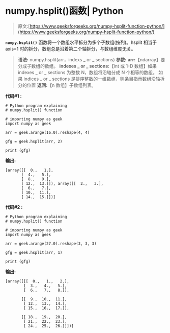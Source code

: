 # numpy.hsplit()函数| Python

> 原文:[https://www.geeksforgeeks.org/numpy-hsplit-function-python/](https://www.geeksforgeeks.org/numpy-hsplit-function-python/)

**`numpy.hsplit()`** 函数将一个数组水平拆分为多个子数组(按列)。hsplit 相当于 axis=1 时的拆分，数组总是沿着第二个轴拆分，与数组维度无关。

> **语法:** numpy.hsplit(arr，indexs _ or _ sections)
> **参数:**
> **arr:**【ndarray】要分成子数组的数组。
> **indexes _ or _ sections:**【int 或 1-D 数组】如果 indexes _ or _ sections 为整数 N，数组将沿轴分成 N 个相等的数组。
> 如果 indices _ or _ sections 是排序整数的一维数组，则条目指示数组沿轴拆分的位置
> **返回:**【n 数组】子数组列表。

**代码#1 :**

```
# Python program explaining
# numpy.hsplit() function

# importing numpy as geek 
import numpy as geek

arr = geek.arange(16.0).reshape(4, 4)

gfg = geek.hsplit(arr, 2)

print (gfg)
```

**输出:**

```
[array([[  0.,   1.],
       [  4.,   5.],
       [  8.,   9.],
       [ 12.,  13.]]), array([[  2.,   3.],
       [  6.,   7.],
       [ 10.,  11.],
       [ 14.,  15.]])]

```

**代码#2 :**

```
# Python program explaining
# numpy.hsplit() function

# importing numpy as geek 
import numpy as geek

arr = geek.arange(27.0).reshape(3, 3, 3)

gfg = geek.hsplit(arr, 1)

print (gfg)
```

**输出:**

```
[array([[[  0.,   1.,   2.],
        [  3.,   4.,   5.],
        [  6.,   7.,   8.]],

       [[  9.,  10.,  11.],
        [ 12.,  13.,  14.],
        [ 15.,  16.,  17.]],

       [[ 18.,  19.,  20.],
        [ 21.,  22.,  23.],
        [ 24.,  25.,  26.]]])]

```